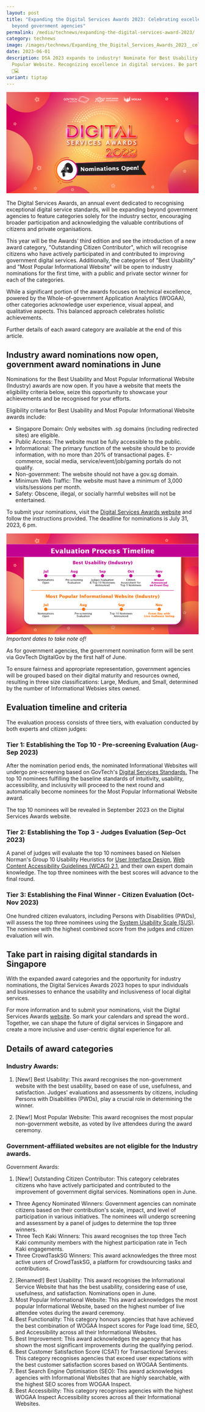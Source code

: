 ```yaml
---
layout: post
title: "Expanding the Digital Services Awards 2023: Celebrating excellence
  beyond government agencies"
permalink: /media/technews/expanding-the-digital-services-award-2023/
category: technews
image: /images/technews/Expanding_the_Digital_Services_Awards_2023__celebrating_excellence_beyond_government_agencies.jpg
date: 2023-06-01
description: DSA 2023 expands to industry! Nominate for Best Usability and Most
  Popular Website. Recognizing excellence in digital services. Be part of it!
  🌟💻
variant: tiptap
---
```

![Nominations are now open!](/images/technews/DSA2023-1.jpg)

The Digital Services Awards, an annual event dedicated to recognising exceptional digital service standards, will be expanding beyond government agencies to feature categories solely for the industry sector, encouraging broader participation and acknowledging the valuable contributions of citizens and private organisations.

This year will be the Awards’ third edition and see the introduction of a new award category, "Outstanding Citizen Contributor", which will recognise citizens who have actively participated in and contributed to improving government digital services. Additionally, the categories of "Best Usability" and "Most Popular Informational Website" will be open to industry nominations for the first time, with a public and private sector winner for each of the categories.

While a significant portion of the awards focuses on technical excellence, powered by the Whole-of-government Application Analytics (WOGAA), other categories acknowledge user experience, visual appeal, and qualitative aspects. This balanced approach celebrates holistic achievements.

Further details of each award category are available at the end of this article.

## Industry award nominations now open, government award nominations in June 
Nominations for the Best Usability and Most Popular Informational Website (Industry) awards are now open. If you have a website that meets the eligibility criteria below, seize this opportunity to showcase your achievements and be recognised for your efforts.

Eligibility criteria for Best Usability and Most Popular Informational Website awards include:
- Singapore Domain: Only websites with .sg domains (including redirected sites) are eligible.
- Public Access: The website must be fully accessible to the public.
- Informational: The primary function of the website should be to provide information, with no more than 20% of transactional pages. E-commerce, social media, service/event/job/gaming portals do not qualify.
- Non-government: The website should not have a gov.sg domain. 
- Minimum Web Traffic: The website must have a minimum of 3,000 visits/sessions per month.
- Safety: Obscene, illegal, or socially harmful websites will not be entertained.

To submit your nominations, visit the [Digital Services Awards website](https://go.gov.sg/dsa2023nominations-technews) and follow the instructions provided. The deadline for nominations is July 31, 2023, 6 pm.

![DSA TIMELINE!](/images/technews/DSA2023-2.jpg)
*Important dates to take note of!*

As for government agencies, the government nomination form will be sent via GovTech DigitalGov by the first half of June. 

To ensure fairness and appropriate representation, government agencies will be grouped based on their digital maturity and resources owned, resulting in three size classifications: Large, Medium, and Small, determined by the number of Informational Websies  sites owned.


## Evaluation timeline and criteria
The evaluation process consists of three tiers, with evaluation conducted by both experts and citizen judges:
### Tier 1: Establishing the Top 10 - Pre-screening Evaluation (Aug-Sep 2023)

After the nomination period ends, the nominated Informational Websites will undergo pre-screening based on GovTech's [Digital Services Standards.](https://www.tech.gov.sg/files/digital-transformation/DSS%20for%20Public%202020.pdf) The top 10 nominees fulfilling the baseline standards of intuitivity, usability, accessibility, and inclusivity will proceed to the next round and automatically become nominees for the Most Popular Informational Website award. 

The top 10 nominees will be revealed in September 2023 on the Digital Services Awards website.

### Tier 2: Establishing the Top 3 - Judges Evaluation (Sep-Oct 2023)

A panel of judges will evaluate the top 10 nominees based on Nielsen Norman's Group 10 Usability Heuristics for [User Interface Design](https://www.nngroup.com/articles/ten-usability-heuristics/), [Web Content Accessibility Guidelines (WCAG) 2.1](https://www.w3.org/TR/WCAG21/), and their own expert domain knowledge. The top three nominees with the best scores will advance to the final round.

### Tier 3: Establishing the Final Winner - Citizen Evaluation (Oct-Nov 2023)

One hundred citizen evaluators, including Persons with Disabilities (PWDs), will assess the top three nominees using the [System Usability Scale (SUS)](https://www.nngroup.com/videos/system-usability-scale/). The nominee with the highest combined score from the judges and citizen evaluation will win.

## Take part in raising digital standards in Singapore

With the expanded award categories and the opportunity for industry nominations, the Digital Services Awards 2023 hopes to spur individuals and businesses to enhance the usability and inclusiveness of local digital services.

For more information and to submit your nominations, visit the Digital Services Awards [website](http://go.gov.sg/dsa2023-technews). So mark your calendars and spread the word.. Together, we can shape the future of digital services in Singapore and create a more inclusive and user-centric digital experience for all.

## Details of award categories

### Industry Awards:
1. [New!] Best Usability: This award recognises the non-government website with the best usability, based on ease of use, usefulness, and satisfaction. Judges' evaluations and assessments by citizens, including Persons with Disabilities (PWDs), play a crucial role in determining the winner.

2. [New!] Most Popular Website: This award recognises the most popular non-government website, as voted by live attendees during the award ceremony. 

### Government-affiliated websites are not eligible for the Industry awards.
Government Awards:
1. [New!] Outstanding Citizen Contributor: This category celebrates citizens who have actively participated and contributed to the improvement of government digital services. Nominations open in June.
- Three Agency Nominated Winners: Government agencies can nominate citizens based on their contribution's scale, impact, and level of participation in various initiatives. The nominees will undergo screening and assessment by a panel of judges to determine the top three winners.
- Three Tech Kaki Winners: This award recognises the top three Tech Kaki community members with the highest participation rate in Tech Kaki engagements.
- Three CrowdTaskSG Winners: This award acknowledges the three most active users of CrowdTaskSG, a platform for crowdsourcing tasks and contributions.
2. [Renamed!] Best Usability: This award recognises the Informational Service Website that has the best usability, considering ease of use, usefulness, and satisfaction. Nominations open in June.
3. Most Popular Informational Website: This award acknowledges the most popular Informational Website, based on the highest number of live attendee votes during the award ceremony.
4. Best Functionality: This category honours agencies that have achieved the best combination of WOGAA Inspect scores for Page load time, SEO, and Accessibility across all their Informational Websites.
5. Best Improvement: This award acknowledges the agency that has shown the most significant improvements during the qualifying period.
6. Best Customer Satisfaction Score (CSAT) for Transactional Services: This category recognises agencies that exceed user expectations with the best customer satisfaction scores based on WOGAA Sentiments.
7. Best Search Engine Optimisation (SEO): This award acknowledges agencies with Informational Websites that are highly searchable, with the highest SEO scores from WOGAA Inspect.
8. Best Accessibility: This category recognises agencies with the highest WOGAA Inspect Accessibility scores across all their Informational Websites.
